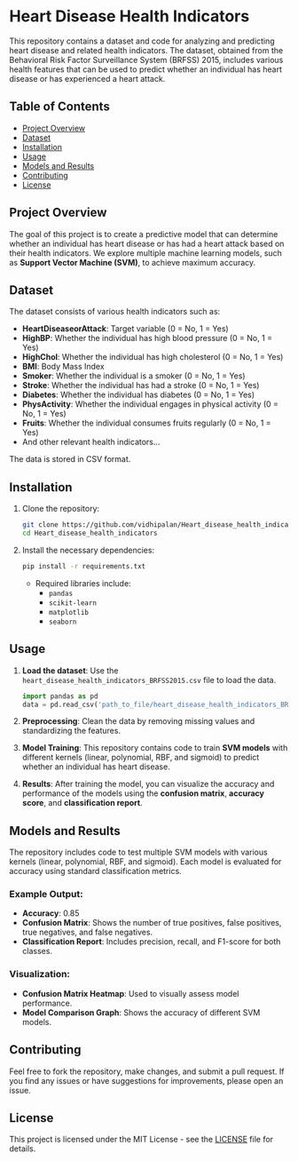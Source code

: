
# Heart Disease Health Indicators

This repository contains a dataset and code for analyzing and predicting heart disease and related health indicators. The dataset, obtained from the Behavioral Risk Factor Surveillance System (BRFSS) 2015, includes various health features that can be used to predict whether an individual has heart disease or has experienced a heart attack.

## Table of Contents

- [Project Overview](#project-overview)
- [Dataset](#dataset)
- [Installation](#installation)
- [Usage](#usage)
- [Models and Results](#models-and-results)
- [Contributing](#contributing)
- [License](#license)

## Project Overview

The goal of this project is to create a predictive model that can determine whether an individual has heart disease or has had a heart attack based on their health indicators. We explore multiple machine learning models, such as **Support Vector Machine (SVM)**, to achieve maximum accuracy.

## Dataset

The dataset consists of various health indicators such as:

- **HeartDiseaseorAttack**: Target variable (0 = No, 1 = Yes)
- **HighBP**: Whether the individual has high blood pressure (0 = No, 1 = Yes)
- **HighChol**: Whether the individual has high cholesterol (0 = No, 1 = Yes)
- **BMI**: Body Mass Index
- **Smoker**: Whether the individual is a smoker (0 = No, 1 = Yes)
- **Stroke**: Whether the individual has had a stroke (0 = No, 1 = Yes)
- **Diabetes**: Whether the individual has diabetes (0 = No, 1 = Yes)
- **PhysActivity**: Whether the individual engages in physical activity (0 = No, 1 = Yes)
- **Fruits**: Whether the individual consumes fruits regularly (0 = No, 1 = Yes)
- And other relevant health indicators...

The data is stored in CSV format.

## Installation

1. Clone the repository:
   ```bash
   git clone https://github.com/vidhipalan/Heart_disease_health_indicators.git
   cd Heart_disease_health_indicators
   ```

2. Install the necessary dependencies:
   ```bash
   pip install -r requirements.txt
   ```

   - Required libraries include:
     - `pandas`
     - `scikit-learn`
     - `matplotlib`
     - `seaborn`

## Usage

1. **Load the dataset**:
   Use the `heart_disease_health_indicators_BRFSS2015.csv` file to load the data.

   ```python
   import pandas as pd
   data = pd.read_csv('path_to_file/heart_disease_health_indicators_BRFSS2015.csv')
   ```

2. **Preprocessing**:
   Clean the data by removing missing values and standardizing the features.

3. **Model Training**:
   This repository contains code to train **SVM models** with different kernels (linear, polynomial, RBF, and sigmoid) to predict whether an individual has heart disease.

4. **Results**:
   After training the model, you can visualize the accuracy and performance of the models using the **confusion matrix**, **accuracy score**, and **classification report**.

## Models and Results

The repository includes code to test multiple SVM models with various kernels (linear, polynomial, RBF, and sigmoid). Each model is evaluated for accuracy using standard classification metrics.

### Example Output:
- **Accuracy**: 0.85
- **Confusion Matrix**: Shows the number of true positives, false positives, true negatives, and false negatives.
- **Classification Report**: Includes precision, recall, and F1-score for both classes.

### Visualization:
- **Confusion Matrix Heatmap**: Used to visually assess model performance.
- **Model Comparison Graph**: Shows the accuracy of different SVM models.

## Contributing

Feel free to fork the repository, make changes, and submit a pull request. If you find any issues or have suggestions for improvements, please open an issue.

## License

This project is licensed under the MIT License - see the [LICENSE](LICENSE) file for details.
